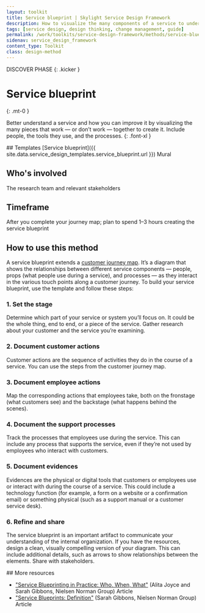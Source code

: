 ```yaml
---
layout: toolkit
title: Service blueprint | Skylight Service Design Framework
description: How to visualize the many components of a service to understand all pieces of the customer experience.
tags: [service design, design thinking, change management, guide]
permalink: /work/toolkits/service-design-framework/methods/service-blueprint/
sidenav: service_design_framework
content_type: Toolkit
class: design-method
---
```


DISCOVER PHASE
{: .kicker }

# Service blueprint
{: .mt-0 }

Better understand a service and how you can improve it by visualizing the many pieces that work — or don’t work — together to create it. Include people, the tools they use, and the processes.
{: .font-xl }

<div class="callout--tip callout--summary" markdown="1">
## Templates
[Service blueprint]({{ site.data.service_design_templates.service_blueprint.url }}) <span class="badge badge-sub">Mural</span>

## Who's involved
The research team and relevant stakeholders

## Timeframe
After you complete your journey map; plan to spend 1–3 hours creating the service blueprint
</div>

## How to use this method

A service blueprint extends a [customer journey map](/work/toolkits/service-design-framework/methods/customer-journey-mapping/). It’s a diagram that shows the relationships between different service components — people, props (what people use during a service), and processes — as they interact in the various touch points along a customer journey. To build your service blueprint, use the template and follow these steps:

### 1. Set the stage

Determine which part of your service or system you’ll focus on. It could be the whole thing, end to end, or a piece of the service. Gather research about your customer and the service you’re examining.

### 2. Document customer actions

Customer actions are the sequence of activities they do in the course of a service. You can use the steps from the customer journey map.

### 3. Document employee actions

Map the corresponding actions that employees take, both on the fronstage (what customers see) and the backstage (what happens behind the scenes).

### 4. Document the support processes

Track the processes that employees use during the service. This can include any process that supports the service, even if they’re not used by employees who interact with customers.

### 5. Document evidences

Evidences are the physical or digital tools that customers or employees use or interact with during the course of a service. This could include a technology function (for example, a form on a website or a confirmation email) or something physical (such as a support manual or a customer service desk).

### 6. Refine and share

The service blueprint is an important artifact to communicate your understanding of the internal organization. If you have the resources, design a clean, visually compelling version of your diagram. This can include additional details, such as arrows to show relationships between the elements. Share with stakeholders.

<div class="callout--note" markdown="1">
## More resources

* ["Service Blueprinting in Practice: Who, When, What"](https://www.nngroup.com/articles/service-blueprinting-practice/?lm=service-design-101&pt=article) (Alita Joyce and Sarah Gibbons, Nielsen Norman Group) <span class="badge badge-sub">Article</span>
* ["Service Blueprints: Definition"](https://www.nngroup.com/articles/service-blueprints-definition/) (Sarah Gibbons, Nielsen Norman Group) <span class="badge badge-sub">Article</span>
</div>
